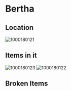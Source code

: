 # Bertha

## Location 
![1000180121](166953887e714a33317948bbc24a447c_MD5.jpg)


## Items in it
![1000180123](a7f57312ce1c870bcdbe4c0c106d80b2_MD5.jpg)
![1000180122](f704324af1ce388daffd0b3caa5e61fb_MD5.jpg)


## Broken Items